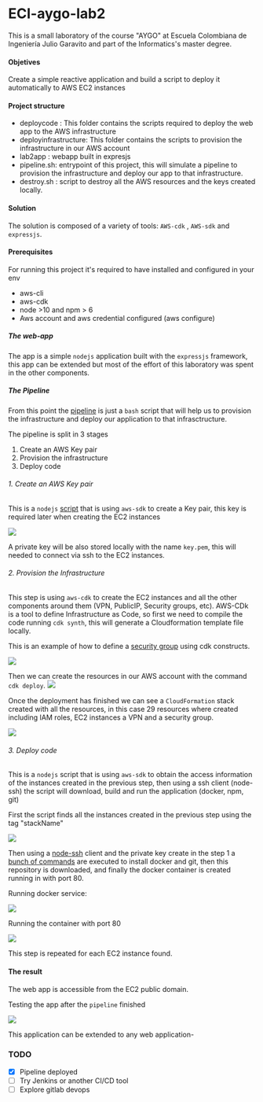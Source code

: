 # ECI-aygo-lab2

This is a small laboratory of the course "AYGO" at Escuela Colombiana de Ingeniería Julio Garavito and part of the Informatics's master degree.




#### Objetives

Create a simple reactive application and build a script to deploy it automatically to AWS EC2 instances

#### Project structure

- deploycode : This folder contains the scripts required to deploy the web app to the AWS infrastructure
- deployinfrastructure: This folder contains the scripts to provision the infrastructure in our AWS account
- lab2app : webapp built in expresjs
- pipeline.sh: entrypoint of this project, this will simulate a pipeline to provision the infrastructure and deploy our app to that infrastructure.
- destroy.sh : script to destroy all the AWS resources and the keys created locally.




#### Solution

The solution is composed of a variety of tools:  `AWS-cdk` , `AWS-sdk` and `expressjs`.


#### Prerequisites

For running this project it's required to have installed and configured in your env
- aws-cli
- aws-cdk
- node >10 and npm > 6
- Aws account and aws credential configured (aws configure)

##### The web-app
The app is a simple `nodejs` application built with the `expressjs` framework, this app can be extended but most of the effort of this laboratory was spent in the other components.


##### The Pipeline

From this point the [pipeline](https://github.com/Lufedi/ECI-aygo-lab2/blob/main/pipeline.sh)  is just a `bash` script that will help us to provision the infrastructure and deploy our application to that infrasctructure.

The pipeline is split in 3 stages
1. Create an AWS Key pair
2. Provision the infrastructure
3. Deploy code
   

###### 1. Create an AWS Key pair
This is a `nodejs` [script](https://github.com/Lufedi/ECI-aygo-lab2/blob/main/deploycode/create-key.js) that is using `aws-sdk` to create a Key pair, this key is required later when creating the EC2 instances

![](https://drive.google.com/uc?export=view&id=1CbQnJOK9gslsOI1eGsDWApW3poG6ZaL4)

A private key will be also stored locally with the name `key.pem`, this will needed to connect via ssh to the EC2 instances.



###### 2. Provision the Infrastructure
This  step is using `aws-cdk` to create the EC2 instances and all the other components around them (VPN, PublicIP, Security groups, etc). AWS-CDk is a tool to define Infrastructure as Code, so first we need to compile the code running `cdk synth`, this will generate a Cloudformation template file locally.

This is an example of how to define a [security group](https://github.com/Lufedi/ECI-aygo-lab2/blob/main/deployinfrastructure/lib/lab2iac-stack.js#L35) using cdk constructs.

![](https://drive.google.com/uc?export=view&id=1b5w8mz_OS8x8AegD2IXEklChLFZkP0Ds)

Then we can create the resources in our AWS account with the command `cdk deploy`.
![](https://drive.google.com/uc?export=view&id=1X9iC7X8KiDIFshdqOZd0bD7h2pajE6CC)

Once the deployment has finished we can see a `CloudFormation` stack created with all the resources, in this case 29 resources where created including IAM roles, EC2 instances a VPN and a security group.

![](https://drive.google.com/uc?export=view&id=1t6DSEiJOjUwJ363AmET5VnfjGCAu5k8s)

###### 3. Deploy code
This is a `nodejs` script that is using `aws-sdk` to obtain the access information of the instances created in the previous step, then using a ssh client (node-ssh) the script will download, build and run the application (docker, npm, git) 


First the script finds all the instances created in the previous step using the tag "stackName"

![](https://drive.google.com/uc?export=view&id=1Nhlh_2PAydPRJFg0BphoVs2N_uelyX_c)

Then using a [node-ssh](https://www.npmjs.com/package/node-ssh) client and the private key create in the step 1 a [bunch of commands](https://github.com/Lufedi/ECI-aygo-lab2/blob/main/deploycode/deploy-app.js#L80-L96) are executed to install docker and git, then this repository is downloaded, and finally the docker container is created running in with port 80.

Running docker service:

![](https://drive.google.com/uc?export=view&id=1SjQeqP-74fKKvFdr5lBcGLQvUJAFTIIi)

Running the container with port 80

![](https://drive.google.com/uc?export=view&id=1wc8MTOn-HDyNGJ-6SVrplLevofHPXK7q)

This step is repeated for each EC2 instance found.




#### The result

The web app is accessible from the EC2 public domain.

Testing the app after the `pipeline` finished


![](https://drive.google.com/uc?export=view&id=15GbNNQFD-rJKceOnGvn2VFo9knUuLDAY)

This application can be extended to any web application-


### TODO
- [x] Pipeline deployed
- [ ] Try Jenkins or another CI/CD tool
- [ ] Explore gitlab devops